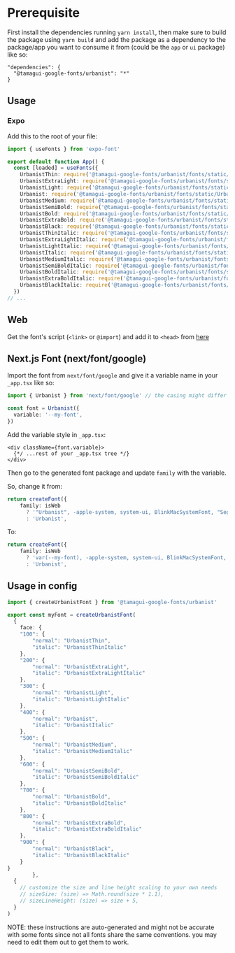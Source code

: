 # Prerequisite
First install the dependencies running `yarn install`, then make sure to build the package using `yarn build` and add the package as a dependency to the package/app you want to consume it from (could be the `app` or `ui` package) like so:
```
"dependencies": {
  "@tamagui-google-fonts/urbanist": "*"
}
```
## Usage
### Expo
  
Add this to the root of your file:
    
```ts
import { useFonts } from 'expo-font'

export default function App() {
  const [loaded] = useFonts({
    UrbanistThin: require('@tamagui-google-fonts/urbanist/fonts/static/Urbanist-Thin.ttf'),
    UrbanistExtraLight: require('@tamagui-google-fonts/urbanist/fonts/static/Urbanist-ExtraLight.ttf'),
    UrbanistLight: require('@tamagui-google-fonts/urbanist/fonts/static/Urbanist-Light.ttf'),
    Urbanist: require('@tamagui-google-fonts/urbanist/fonts/static/Urbanist-Regular.ttf'),
    UrbanistMedium: require('@tamagui-google-fonts/urbanist/fonts/static/Urbanist-Medium.ttf'),
    UrbanistSemiBold: require('@tamagui-google-fonts/urbanist/fonts/static/Urbanist-SemiBold.ttf'),
    UrbanistBold: require('@tamagui-google-fonts/urbanist/fonts/static/Urbanist-Bold.ttf'),
    UrbanistExtraBold: require('@tamagui-google-fonts/urbanist/fonts/static/Urbanist-ExtraBold.ttf'),
    UrbanistBlack: require('@tamagui-google-fonts/urbanist/fonts/static/Urbanist-Black.ttf'),
    UrbanistThinItalic: require('@tamagui-google-fonts/urbanist/fonts/static/Urbanist-ThinItalic.ttf'),
    UrbanistExtraLightItalic: require('@tamagui-google-fonts/urbanist/fonts/static/Urbanist-ExtraLightItalic.ttf'),
    UrbanistLightItalic: require('@tamagui-google-fonts/urbanist/fonts/static/Urbanist-LightItalic.ttf'),
    UrbanistItalic: require('@tamagui-google-fonts/urbanist/fonts/static/Urbanist-Italic.ttf'),
    UrbanistMediumItalic: require('@tamagui-google-fonts/urbanist/fonts/static/Urbanist-MediumItalic.ttf'),
    UrbanistSemiBoldItalic: require('@tamagui-google-fonts/urbanist/fonts/static/Urbanist-SemiBoldItalic.ttf'),
    UrbanistBoldItalic: require('@tamagui-google-fonts/urbanist/fonts/static/Urbanist-BoldItalic.ttf'),
    UrbanistExtraBoldItalic: require('@tamagui-google-fonts/urbanist/fonts/static/Urbanist-ExtraBoldItalic.ttf'),
    UrbanistBlackItalic: require('@tamagui-google-fonts/urbanist/fonts/static/Urbanist-BlackItalic.ttf'),
  })
// ...
```

## Web

Get the font's script (`<link>` or `@import`) and add it to `<head>` from [here](https://fonts.google.com/specimen/Urbanist)


## Next.js Font (next/font/google)

Import the font from `next/font/google` and give it a variable name in your `_app.tsx` like so:

```ts
import { Urbanist } from 'next/font/google' // the casing might differ

const font = Urbanist({
  variable: '--my-font',
})
```

Add the variable style in `_app.tsx`:

```tsx
<div className={font.variable}>
  {*/ ...rest of your _app.tsx tree */}
</div>
```

Then go to the generated font package and update `family` with the variable.

So, change it from:
```ts
return createFont({
    family: isWeb
      ? '"Urbanist", -apple-system, system-ui, BlinkMacSystemFont, "Segoe UI", Roboto, Helvetica, Arial, sans-serif'
      : 'Urbanist',
```

To:
```ts
return createFont({
    family: isWeb
      ? 'var(--my-font), -apple-system, system-ui, BlinkMacSystemFont, "Segoe UI", Roboto, Helvetica, Arial, sans-serif'
      : 'Urbanist',
```


## Usage in config

```ts
import { createUrbanistFont } from '@tamagui-google-fonts/urbanist' 

export const myFont = createUrbanistFont(
  {
    face: {
    "100": {
        "normal": "UrbanistThin",
        "italic": "UrbanistThinItalic"
    },
    "200": {
        "normal": "UrbanistExtraLight",
        "italic": "UrbanistExtraLightItalic"
    },
    "300": {
        "normal": "UrbanistLight",
        "italic": "UrbanistLightItalic"
    },
    "400": {
        "normal": "Urbanist",
        "italic": "UrbanistItalic"
    },
    "500": {
        "normal": "UrbanistMedium",
        "italic": "UrbanistMediumItalic"
    },
    "600": {
        "normal": "UrbanistSemiBold",
        "italic": "UrbanistSemiBoldItalic"
    },
    "700": {
        "normal": "UrbanistBold",
        "italic": "UrbanistBoldItalic"
    },
    "800": {
        "normal": "UrbanistExtraBold",
        "italic": "UrbanistExtraBoldItalic"
    },
    "900": {
        "normal": "UrbanistBlack",
        "italic": "UrbanistBlackItalic"
    }
}
        },
  {
    // customize the size and line height scaling to your own needs
    // sizeSize: (size) => Math.round(size * 1.1),
    // sizeLineHeight: (size) => size + 5,
  }
)
```

NOTE: these instructions are auto-generated and might not be accurate with some fonts since not all fonts share the same conventions. you may need to edit them out to get them to work.
